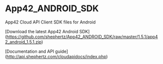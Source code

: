 App42_ANDROID_SDK
=================

App42 Cloud API Client SDK files for Android

[Download the latest App42 Android SDK] (https://github.com/shephertz/App42_ANDROID_SDK/raw/master/1.5.1/app42_android_1.5.1.zip)

[Documentation and API guide] (http://api.shephertz.com/cloudapidocs/index.php)
